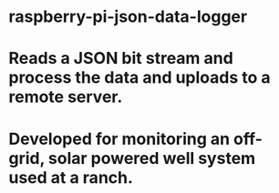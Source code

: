 # raspberry-pi-json-data-logger
# Reads a JSON bit stream and process the data and uploads to a remote server. 
# Developed for monitoring an off-grid, solar powered well system used at a ranch.

